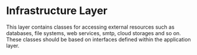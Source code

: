 # Infrastructure Layer

This layer contains classes for accessing external resources such as databases, file systems, web services, smtp, cloud storages and so on.
These classes should be based on interfaces defined within the application layer.